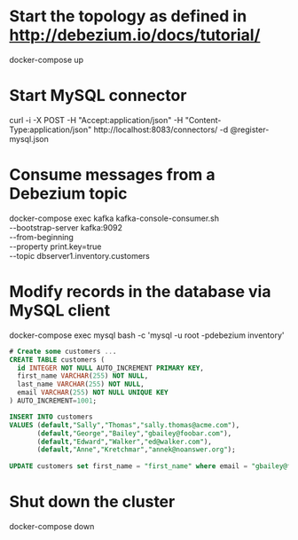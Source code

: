 # Start the topology as defined in http://debezium.io/docs/tutorial/

docker-compose up

# Start MySQL connector
curl -i -X POST -H "Accept:application/json" -H  "Content-Type:application/json" http://localhost:8083/connectors/ -d @register-mysql.json

# Consume messages from a Debezium topic
docker-compose exec kafka kafka-console-consumer.sh \
    --bootstrap-server kafka:9092 \
    --from-beginning \
    --property print.key=true \
    --topic dbserver1.inventory.customers

# Modify records in the database via MySQL client
docker-compose exec mysql bash -c 'mysql -u root -pdebezium inventory'

```sql
# Create some customers ...
CREATE TABLE customers (
  id INTEGER NOT NULL AUTO_INCREMENT PRIMARY KEY,
  first_name VARCHAR(255) NOT NULL,
  last_name VARCHAR(255) NOT NULL,
  email VARCHAR(255) NOT NULL UNIQUE KEY
) AUTO_INCREMENT=1001;

INSERT INTO customers
VALUES (default,"Sally","Thomas","sally.thomas@acme.com"),
       (default,"George","Bailey","gbailey@foobar.com"),
       (default,"Edward","Walker","ed@walker.com"),
       (default,"Anne","Kretchmar","annek@noanswer.org");
       
UPDATE customers set first_name = "first_name" where email = "gbailey@foobar.com";
```

# Shut down the cluster
docker-compose down